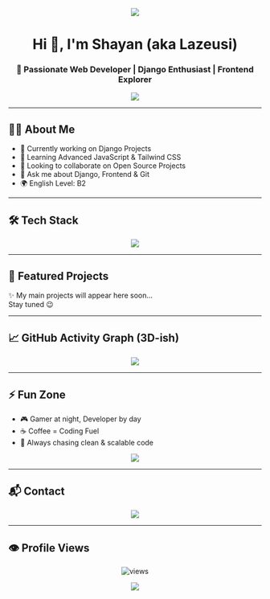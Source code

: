 <!-- Header / Banner -->
<p align="center">
  <img src="https://capsule-render.vercel.app/api?type=waving&color=gradient&height=200&section=header&text=Welcome+to+Lazeusi's+World!&fontSize=40&fontAlignY=35&animation=twinkling&fontColor=fff" />
</p>

<h1 align="center">Hi 👋, I'm Shayan (aka Lazeusi)</h1>
<h3 align="center">🚀 Passionate Web Developer | Django Enthusiast | Frontend Explorer</h3>

<p align="center">
  <img src="https://readme-typing-svg.herokuapp.com/?lines=Full+Stack+Developer;Django+Backend+Specialist;Frontend+Designer;Always+Learning+New+Things&center=true&width=500&height=50&color=58A6FF">
</p>

---

## 🧑‍💻 About Me
- 🔭 Currently working on Django Projects
- 🌱 Learning Advanced JavaScript & Tailwind CSS
- 👯 Looking to collaborate on Open Source Projects
- 💬 Ask me about Django, Frontend & Git
- 🌍 English Level: B2

---

## 🛠️ Tech Stack
<p align="center">
  <img src="https://skillicons.dev/icons?i=django,html,css,tailwind,js,git,github,vscode,linux" />
</p>

---

## 🚀 Featured Projects
✨ My main projects will appear here soon...  
Stay tuned 😉

---

## 📈 GitHub Activity Graph (3D-ish)
<p align="center">
  <img src="https://activity-graph.herokuapp.com/graph?username=Lazeusi&theme=react-dark&hide_border=true&area=true&bg_color=0D1117&color=58A6FF&line=58A6FF&point=FF6C6C&area_color=3C4048" />
</p>

---

## ⚡ Fun Zone
- 🎮 Gamer at night, Developer by day  
- ☕ Coffee = Coding Fuel  
- 🎯 Always chasing clean & scalable code  

<p align="center">
  <img src="https://quotes-github-readme.vercel.app/api?type=horizontal&theme=tokyonight" />
</p>

---

## 📬 Contact
<p align="center">
  <a href="mailto:mrlazeusi@gmail.com">
    <img src="https://img.shields.io/badge/Gmail-D14836?logo=gmail&style=for-the-badge" />
  </a>
</p>

---

## 👁️ Profile Views
<p align="center">
  <img src="https://komarev.com/ghpvc/?username=Lazeusi&label=Profile%20views&color=0e75b6&style=flat" alt="views" />
</p>

<!-- Footer -->
<p align="center">
  <img src="https://capsule-render.vercel.app/api?type=waving&color=gradient&height=120&section=footer"/>
</p>
